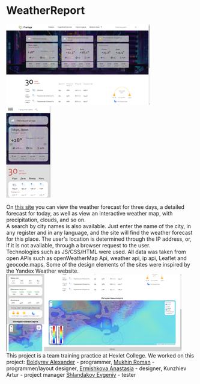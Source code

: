 # WeatherReport
<img src="screenshots/image.png" alt="drawing" style="width:76%;"/>     <img src="screenshots/image-2.png" alt="drawing" style="width:23.3%;"/><br>

On <a href='https://alexandrsperansky.github.io/WeatherReport/'>this site</a> you can view the weather forecast for three days, a detailed forecast for today, as well as view an interactive weather map, with precipitation, clouds, and so on. <br>
A search by city names is also available. Just enter the name of the city, in any register and in any language, and the site will find the weather forecast for this place. The user's location is determined through the IP address, or, if it is not available, through a browser request to the user.<br>
Technologies such as JS/CSS/HTML were used. All data was taken from open APIs such as openWeatherMap Api, weather api, ip api, Leaflet and geocode.maps. Some of the design elements of the sites were inspired by the Yandex Weather website.<br>
<img src="screenshots/image-3.png" alt="drawing" style="width:101px;"/><img src="screenshots/image-1.png" alt="drawing" style="width:366px;"/><br>
This project is a team training practice at Hexlet College. We worked on this project: <a href='https://github.com/AlexandrSperansky' taregt='_blank'>Boldyrev Alexander</a> - programmer, <a href='https://github.com/mkh1n' target='_blank'>Mukhin Roman</a> - programmer/layout designer, <a href='https://github.com/Larkns' target='_blank'>Ermishkova Anastasia</a> - designer, Kunzhiev Artur - project manager
<a href='https://github.com/H3nt3r' target='_blank'>Shlandakov Evgeniy</a>  - tester
